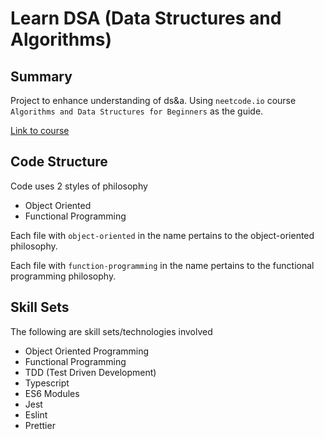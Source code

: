 # Learn DSA (Data Structures and Algorithms)

## Summary

Project to enhance understanding of ds&a. Using `neetcode.io` course `Algorithms and Data Structures for Beginners` as the guide. 

[Link to course](https://neetcode.io/courses/dsa-for-beginners)


## Code Structure

Code uses 2 styles of philosophy

- Object Oriented
- Functional Programming

Each file with `object-oriented` in the name pertains to 
the object-oriented philosophy.

Each file with `function-programming` in the name pertains to the functional programming philosophy. 

## Skill Sets

The following are skill sets/technologies involved

- Object Oriented Programming
- Functional Programming
- TDD (Test Driven Development)
- Typescript
- ES6 Modules
- Jest
- Eslint
- Prettier
